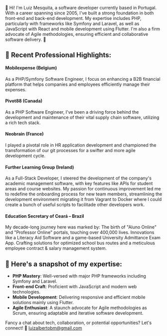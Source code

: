 👋 Hi! I'm Luiz Mesquita, a software developer currently based in Portugal. With a career spanning since 2005, I've built a strong foundation in both front-end and back-end development. My expertise includes PHP, particularly with frameworks like Symfony and Laravel, as well as JavaScript with React and mobile development using Flutter. I'm also a firm advocate of Agile methodologies, ensuring efficient and collaborative software delivery. 🚀

## 📌 Recent Professional Highlights:

#### Mobilexpense (Belgium)
As a PHP/Symfony Software Engineer, I focus on enhancing a B2B financial platform that helps companies and employees efficiently manage their expenses.
#### Pivot88 (Canada)
As a PHP Software Engineer, I've been a driving force behind the development and maintenance of their vital supply chain software, utilizing a rich tech stack. 
#### Neobrain (France)
I played a pivotal role in HR application development and championed the transformation of our git processes for a swifter and more agile development cycle.
#### Further Learning Group (Ireland)
As a Full-Stack Developer, I steered the development of the company's academic management software, with key features like APIs for student areas and course websites. My passion for continuous improvement led me to redefine the onboarding process for new team members, streamlining the development environment migrating it from Vagrant to Docker where I could create a bunch of useful scripts to facilitade other developers work.
#### Education Secretary of Ceará – Brazil
My decade-long journey here was marked by:
The birth of "Aluno Online" and "Professor Online" portals, touching over 400,000 lives.
Innovations like a Literacy Aid Software and a game-based University Admittance Exam App.
Crafting solutions for optimized school bus routes and a meticulous employee contract & salary management system.

## 💼 Here's a snapshot of my expertise:

- **PHP Mastery**: Well-versed with major PHP frameworks including Symfony and Laravel.
- **Front-end Craft**: Proficient with JavaScript and modern web technologies.
- **Mobile Development**: Delivering responsive and efficient mobile solutions mainly using Flutter.
- **Agile Enthusiast**: A staunch advocate for Agile methodologies as Scrum, ensuring adaptable and iterative software development.

Fancy a chat about tech, collaboration, or potential opportunities? Let's connect! 🔗 luizalbertobm@gmail.com
<!---
luizalbertobm/luizalbertobm is a ✨ special ✨ repository because its `README.md` (this file) appears on your GitHub profile.
You can click the Preview link to take a look at your changes.
--->
